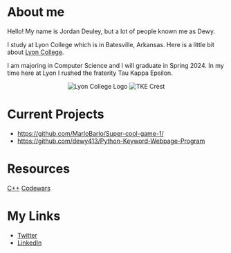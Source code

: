# About me

Hello! My name is Jordan Deuley, but a lot of people known me as Dewy.

I study at Lyon College which is in Batesville, Arkansas. Here is a little bit about [Lyon College](https://en.wikipedia.org/wiki/Lyon_College).

I am majoring in Computer Science and I will graduate in Spring 2024. In my time here at Lyon I rushed the fraterity Tau Kappa Epsilon. 

<p align="center">
  <img src="https://user-images.githubusercontent.com/114099341/206761578-3e4e2852-7766-4d81-8d57-289d0255b5cd.png" alt="Lyon College Logo"/>
  <img src="https://user-images.githubusercontent.com/114099341/206761743-3f2c0dc1-6ecb-46a7-b3d4-24d2b8c1aedf.png" alt="TKE Crest"/>
</p>

# Current Projects
- https://github.com/MarloBarlo/Super-cool-game-1/
- https://github.com/dewy413/Python-Keyword-Webpage-Program



# Resources

[C++](https://github.com/dewy413/CPlusPlus)
[Codewars](https://github.com/dewy413/Codewars)


# My Links
- [Twitter](https://twitter.com/Dewy413)
- [LinkedIn](https://www.linkedin.com/in/jordan-deuley-507848255/)

